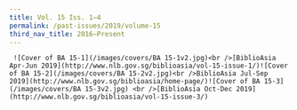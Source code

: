 ```yaml
---
title: Vol. 15 Iss. 1–4
permalink: /past-issues/2019/volume-15
third_nav_title: 2016–Present
---
```

     ![Cover of BA 15-1](/images/covers/BA 15-1v2.jpg)<br />[BiblioAsia Apr-Jun 2019](http://www.nlb.gov.sg/biblioasia/vol-15-issue-1/)![Cover of BA 15-2](/images/covers/BA 15-2v2.jpg)<br />BiblioAsia Jul-Sep 2019](http://www.nlb.gov.sg/biblioasia/home-page/)![Cover of BA 15-3](/images/covers/BA 15-3v2.jpg) <br />[BiblioAsia Oct-Dec 2019](http://www.nlb.gov.sg/biblioasia/vol-15-issue-3/)                            
